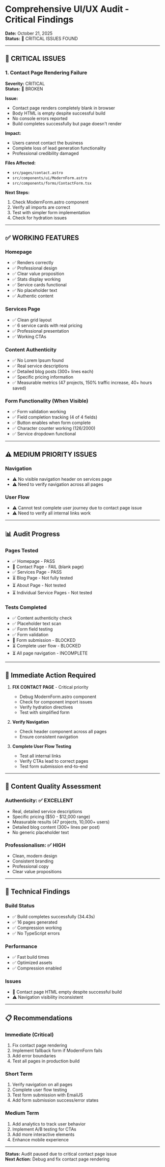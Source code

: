 # Comprehensive UI/UX Audit - Critical Findings

**Date:** October 21, 2025  
**Status:** 🔴 CRITICAL ISSUES FOUND

---

## 🚨 CRITICAL ISSUES

### 1. Contact Page Rendering Failure

**Severity:** CRITICAL  
**Status:** 🔴 BROKEN

**Issue:**

- Contact page renders completely blank in browser
- Body HTML is empty despite successful build
- No console errors reported
- Build completes successfully but page doesn't render

**Impact:**

- Users cannot contact the business
- Complete loss of lead generation functionality
- Professional credibility damaged

**Files Affected:**

- `src/pages/contact.astro`
- `src/components/ui/ModernForm.astro`
- `src/components/forms/ContactForm.tsx`

**Next Steps:**

1. Check ModernForm.astro component
2. Verify all imports are correct
3. Test with simpler form implementation
4. Check for hydration issues

---

## ✅ WORKING FEATURES

### Homepage

- ✅ Renders correctly
- ✅ Professional design
- ✅ Clear value proposition
- ✅ Stats display working
- ✅ Service cards functional
- ✅ No placeholder text
- ✅ Authentic content

### Services Page

- ✅ Clean grid layout
- ✅ 6 service cards with real pricing
- ✅ Professional presentation
- ✅ Working CTAs

### Content Authenticity

- ✅ No Lorem Ipsum found
- ✅ Real service descriptions
- ✅ Detailed blog posts (300+ lines each)
- ✅ Specific pricing information
- ✅ Measurable metrics (47 projects, 150% traffic increase, 40+ hours saved)

### Form Functionality (When Visible)

- ✅ Form validation working
- ✅ Field completion tracking (4 of 4 fields)
- ✅ Button enables when form complete
- ✅ Character counter working (126/2000)
- ✅ Service dropdown functional

---

## ⚠️ MEDIUM PRIORITY ISSUES

### Navigation

- ⚠️ No visible navigation header on services page
- ⚠️ Need to verify navigation across all pages

### User Flow

- ⚠️ Cannot test complete user journey due to contact page issue
- ⚠️ Need to verify all internal links work

---

## 📊 Audit Progress

### Pages Tested

- ✅ Homepage - PASS
- 🔴 Contact Page - FAIL (blank page)
- ✅ Services Page - PASS
- ⏳ Blog Page - Not fully tested
- ⏳ About Page - Not tested
- ⏳ Individual Service Pages - Not tested

### Tests Completed

- ✅ Content authenticity check
- ✅ Placeholder text scan
- ✅ Form field testing
- ✅ Form validation
- 🔴 Form submission - BLOCKED
- ⏳ Complete user flow - BLOCKED
- ⏳ All page navigation - INCOMPLETE

---

## 🎯 Immediate Action Required

1. **FIX CONTACT PAGE** - Critical priority
   - Debug ModernForm.astro component
   - Check for component import issues
   - Verify hydration directives
   - Test with simplified form

2. **Verify Navigation**
   - Check header component across all pages
   - Ensure consistent navigation

3. **Complete User Flow Testing**
   - Test all internal links
   - Verify CTAs lead to correct pages
   - Test form submission end-to-end

---

## 📝 Content Quality Assessment

### Authenticity: ✅ EXCELLENT

- Real, detailed service descriptions
- Specific pricing ($50 - $12,000 range)
- Measurable results (47 projects, 10,000+ users)
- Detailed blog content (300+ lines per post)
- No generic placeholder text

### Professionalism: ✅ HIGH

- Clean, modern design
- Consistent branding
- Professional copy
- Clear value propositions

---

## 🔧 Technical Findings

### Build Status

- ✅ Build completes successfully (34.43s)
- ✅ 16 pages generated
- ✅ Compression working
- ✅ No TypeScript errors

### Performance

- ✅ Fast build times
- ✅ Optimized assets
- ✅ Compression enabled

### Issues

- 🔴 Contact page HTML empty despite successful build
- ⚠️ Navigation visibility inconsistent

---

## 📋 Recommendations

### Immediate (Critical)

1. Fix contact page rendering
2. Implement fallback form if ModernForm fails
3. Add error boundaries
4. Test all pages in production build

### Short Term

1. Verify navigation on all pages
2. Complete user flow testing
3. Test form submission with EmailJS
4. Add form submission success/error states

### Medium Term

1. Add analytics to track user behavior
2. Implement A/B testing for CTAs
3. Add more interactive elements
4. Enhance mobile experience

---

**Status:** Audit paused due to critical contact page issue  
**Next Action:** Debug and fix contact page rendering
